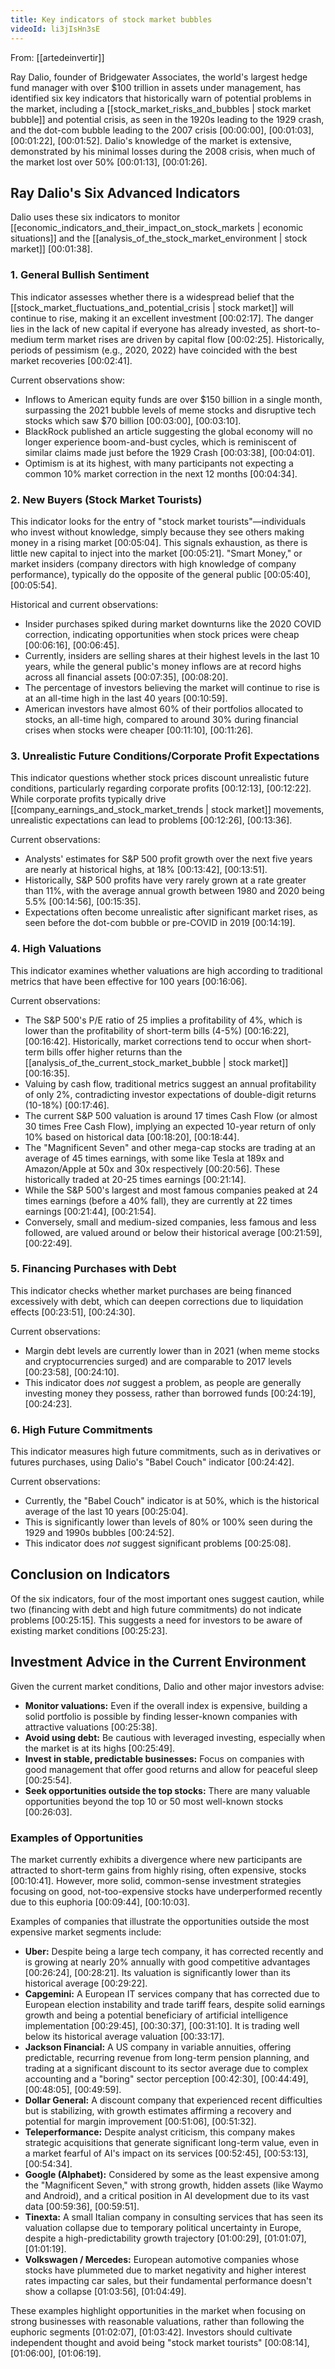 ```yaml
---
title: Key indicators of stock market bubbles
videoId: li3jIsHn3sE
---
```


From: [[artedeinvertir]] <br/> 

Ray Dalio, founder of Bridgewater Associates, the world's largest hedge fund manager with over $100 trillion in assets under management, has identified six key indicators that historically warn of potential problems in the market, including a [[stock_market_risks_and_bubbles | stock market bubble]] and potential crisis, as seen in the 1920s leading to the 1929 crash, and the dot-com bubble leading to the 2007 crisis <a class="yt-timestamp" data-t="00:00:00">[00:00:00]</a>, <a class="yt-timestamp" data-t="00:01:03">[00:01:03]</a>, <a class="yt-timestamp" data-t="00:01:22">[00:01:22]</a>, <a class="yt-timestamp" data-t="00:01:52">[00:01:52]</a>. Dalio's knowledge of the market is extensive, demonstrated by his minimal losses during the 2008 crisis, when much of the market lost over 50% <a class="yt-timestamp" data-t="00:01:13">[00:01:13]</a>, <a class="yt-timestamp" data-t="00:01:26">[00:01:26]</a>.

## Ray Dalio's Six Advanced Indicators

Dalio uses these six indicators to monitor [[economic_indicators_and_their_impact_on_stock_markets | economic situations]] and the [[analysis_of_the_stock_market_environment | stock market]] <a class="yt-timestamp" data-t="00:01:38">[00:01:38]</a>.

### 1. General Bullish Sentiment

This indicator assesses whether there is a widespread belief that the [[stock_market_fluctuations_and_potential_crisis | stock market]] will continue to rise, making it an excellent investment <a class="yt-timestamp" data-t="00:02:17">[00:02:17]</a>. The danger lies in the lack of new capital if everyone has already invested, as short-to-medium term market rises are driven by capital flow <a class="yt-timestamp" data-t="00:02:25">[00:02:25]</a>. Historically, periods of pessimism (e.g., 2020, 2022) have coincided with the best market recoveries <a class="yt-timestamp" data-t="00:02:41">[00:02:41]</a>.

Current observations show:
*   Inflows to American equity funds are over $150 billion in a single month, surpassing the 2021 bubble levels of meme stocks and disruptive tech stocks which saw $70 billion <a class="yt-timestamp" data-t="00:03:00">[00:03:00]</a>, <a class="yt-timestamp" data-t="00:03:10">[00:03:10]</a>.
*   BlackRock published an article suggesting the global economy will no longer experience boom-and-bust cycles, which is reminiscent of similar claims made just before the 1929 Crash <a class="yt-timestamp" data-t="00:03:38">[00:03:38]</a>, <a class="yt-timestamp" data-t="00:04:01">[00:04:01]</a>.
*   Optimism is at its highest, with many participants not expecting a common 10% market correction in the next 12 months <a class="yt-timestamp" data-t="00:04:34">[00:04:34]</a>.

### 2. New Buyers (Stock Market Tourists)

This indicator looks for the entry of "stock market tourists"—individuals who invest without knowledge, simply because they see others making money in a rising market <a class="yt-timestamp" data-t="00:05:04">[00:05:04]</a>. This signals exhaustion, as there is little new capital to inject into the market <a class="yt-timestamp" data-t="00:05:21">[00:05:21]</a>. "Smart Money," or market insiders (company directors with high knowledge of company performance), typically do the opposite of the general public <a class="yt-timestamp" data-t="00:05:40">[00:05:40]</a>, <a class="yt-timestamp" data-t="00:05:54">[00:05:54]</a>.

Historical and current observations:
*   Insider purchases spiked during market downturns like the 2020 COVID correction, indicating opportunities when stock prices were cheap <a class="yt-timestamp" data-t="00:06:16">[00:06:16]</a>, <a class="yt-timestamp" data-t="00:06:45">[00:06:45]</a>.
*   Currently, insiders are selling shares at their highest levels in the last 10 years, while the general public's money inflows are at record highs across all financial assets <a class="yt-timestamp" data-t="00:07:35">[00:07:35]</a>, <a class="yt-timestamp" data-t="00:08:20">[00:08:20]</a>.
*   The percentage of investors believing the market will continue to rise is at an all-time high in the last 40 years <a class="yt-timestamp" data-t="00:10:59">[00:10:59]</a>.
*   American investors have almost 60% of their portfolios allocated to stocks, an all-time high, compared to around 30% during financial crises when stocks were cheaper <a class="yt-timestamp" data-t="00:11:10">[00:11:10]</a>, <a class="yt-timestamp" data-t="00:11:26">[00:11:26]</a>.

### 3. Unrealistic Future Conditions/Corporate Profit Expectations

This indicator questions whether stock prices discount unrealistic future conditions, particularly regarding corporate profits <a class="yt-timestamp" data-t="00:12:13">[00:12:13]</a>, <a class="yt-timestamp" data-t="00:12:22">[00:12:22]</a>. While corporate profits typically drive [[company_earnings_and_stock_market_trends | stock market]] movements, unrealistic expectations can lead to problems <a class="yt-timestamp" data-t="00:12:26">[00:12:26]</a>, <a class="yt-timestamp" data-t="00:13:36">[00:13:36]</a>.

Current observations:
*   Analysts' estimates for S&P 500 profit growth over the next five years are nearly at historical highs, at 18% <a class="yt-timestamp" data-t="00:13:42">[00:13:42]</a>, <a class="yt-timestamp" data-t="00:13:51">[00:13:51]</a>.
*   Historically, S&P 500 profits have very rarely grown at a rate greater than 11%, with the average annual growth between 1980 and 2020 being 5.5% <a class="yt-timestamp" data-t="00:14:56">[00:14:56]</a>, <a class="yt-timestamp" data-t="00:15:35">[00:15:35]</a>.
*   Expectations often become unrealistic after significant market rises, as seen before the dot-com bubble or pre-COVID in 2019 <a class="yt-timestamp" data-t="00:14:19">[00:14:19]</a>.

### 4. High Valuations

This indicator examines whether valuations are high according to traditional metrics that have been effective for 100 years <a class="yt-timestamp" data-t="00:16:06">[00:16:06]</a>.

Current observations:
*   The S&P 500's P/E ratio of 25 implies a profitability of 4%, which is lower than the profitability of short-term bills (4-5%) <a class="yt-timestamp" data-t="00:16:22">[00:16:22]</a>, <a class="yt-timestamp" data-t="00:16:42">[00:16:42]</a>. Historically, market corrections tend to occur when short-term bills offer higher returns than the [[analysis_of_the_current_stock_market_bubble | stock market]] <a class="yt-timestamp" data-t="00:16:35">[00:16:35]</a>.
*   Valuing by cash flow, traditional metrics suggest an annual profitability of only 2%, contradicting investor expectations of double-digit returns (10-18%) <a class="yt-timestamp" data-t="00:17:46">[00:17:46]</a>.
*   The current S&P 500 valuation is around 17 times Cash Flow (or almost 30 times Free Cash Flow), implying an expected 10-year return of only 10% based on historical data <a class="yt-timestamp" data-t="00:18:20">[00:18:20]</a>, <a class="yt-timestamp" data-t="00:18:44">[00:18:44]</a>.
*   The "Magnificent Seven" and other mega-cap stocks are trading at an average of 45 times earnings, with some like Tesla at 189x and Amazon/Apple at 50x and 30x respectively <a class="yt-timestamp" data-t="00:20:56">[00:20:56]</a>. These historically traded at 20-25 times earnings <a class="yt-timestamp" data-t="00:21:14">[00:21:14]</a>.
*   While the S&P 500's largest and most famous companies peaked at 24 times earnings (before a 40% fall), they are currently at 22 times earnings <a class="yt-timestamp" data-t="00:21:44">[00:21:44]</a>, <a class="yt-timestamp" data-t="00:21:54">[00:21:54]</a>.
*   Conversely, small and medium-sized companies, less famous and less followed, are valued around or below their historical average <a class="yt-timestamp" data-t="00:21:59">[00:21:59]</a>, <a class="yt-timestamp" data-t="00:22:49">[00:22:49]</a>.

### 5. Financing Purchases with Debt

This indicator checks whether market purchases are being financed excessively with debt, which can deepen corrections due to liquidation effects <a class="yt-timestamp" data-t="00:23:51">[00:23:51]</a>, <a class="yt-timestamp" data-t="00:24:30">[00:24:30]</a>.

Current observations:
*   Margin debt levels are currently lower than in 2021 (when meme stocks and cryptocurrencies surged) and are comparable to 2017 levels <a class="yt-timestamp" data-t="00:23:58">[00:23:58]</a>, <a class="yt-timestamp" data-t="00:24:10">[00:24:10]</a>.
*   This indicator does *not* suggest a problem, as people are generally investing money they possess, rather than borrowed funds <a class="yt-timestamp" data-t="00:24:19">[00:24:19]</a>, <a class="yt-timestamp" data-t="00:24:23">[00:24:23]</a>.

### 6. High Future Commitments

This indicator measures high future commitments, such as in derivatives or futures purchases, using Dalio's "Babel Couch" indicator <a class="yt-timestamp" data-t="00:24:42">[00:24:42]</a>.

Current observations:
*   Currently, the "Babel Couch" indicator is at 50%, which is the historical average of the last 10 years <a class="yt-timestamp" data-t="00:25:04">[00:25:04]</a>.
*   This is significantly lower than levels of 80% or 100% seen during the 1929 and 1990s bubbles <a class="yt-timestamp" data-t="00:24:52">[00:24:52]</a>.
*   This indicator does *not* suggest significant problems <a class="yt-timestamp" data-t="00:25:08">[00:25:08]</a>.

## Conclusion on Indicators

Of the six indicators, four of the most important ones suggest caution, while two (financing with debt and high future commitments) do not indicate problems <a class="yt-timestamp" data-t="00:25:15">[00:25:15]</a>. This suggests a need for investors to be aware of existing market conditions <a class="yt-timestamp" data-t="00:25:23">[00:25:23]</a>.

## Investment Advice in the Current Environment

Given the current market conditions, Dalio and other major investors advise:
*   **Monitor valuations:** Even if the overall index is expensive, building a solid portfolio is possible by finding lesser-known companies with attractive valuations <a class="yt-timestamp" data-t="00:25:38">[00:25:38]</a>.
*   **Avoid using debt:** Be cautious with leveraged investing, especially when the market is at its highs <a class="yt-timestamp" data-t="00:25:49">[00:25:49]</a>.
*   **Invest in stable, predictable businesses:** Focus on companies with good management that offer good returns and allow for peaceful sleep <a class="yt-timestamp" data-t="00:25:54">[00:25:54]</a>.
*   **Seek opportunities outside the top stocks:** There are many valuable opportunities beyond the top 10 or 50 most well-known stocks <a class="yt-timestamp" data-t="00:26:03">[00:26:03]</a>.

### Examples of Opportunities

The market currently exhibits a divergence where new participants are attracted to short-term gains from highly rising, often expensive, stocks <a class="yt-timestamp" data-t="00:10:41">[00:10:41]</a>. However, more solid, common-sense investment strategies focusing on good, not-too-expensive stocks have underperformed recently due to this euphoria <a class="yt-timestamp" data-t="00:09:44">[00:09:44]</a>, <a class="yt-timestamp" data-t="00:10:03">[00:10:03]</a>.

Examples of companies that illustrate the opportunities outside the most expensive market segments include:

*   **Uber:** Despite being a large tech company, it has corrected recently and is growing at nearly 20% annually with good competitive advantages <a class="yt-timestamp" data-t="00:26:24">[00:26:24]</a>, <a class="yt-timestamp" data-t="00:28:21">[00:28:21]</a>. Its valuation is significantly lower than its historical average <a class="yt-timestamp" data-t="00:29:22">[00:29:22]</a>.
*   **Capgemini:** A European IT services company that has corrected due to European election instability and trade tariff fears, despite solid earnings growth and being a potential beneficiary of artificial intelligence implementation <a class="yt-timestamp" data-t="00:29:45">[00:29:45]</a>, <a class="yt-timestamp" data-t="00:30:37">[00:30:37]</a>, <a class="yt-timestamp" data-t="00:31:10">[00:31:10]</a>. It is trading well below its historical average valuation <a class="yt-timestamp" data-t="00:33:17">[00:33:17]</a>.
*   **Jackson Financial:** A US company in variable annuities, offering predictable, recurring revenue from long-term pension planning, and trading at a significant discount to its sector average due to complex accounting and a "boring" sector perception <a class="yt-timestamp" data-t="00:42:30">[00:42:30]</a>, <a class="yt-timestamp" data-t="00:44:49">[00:44:49]</a>, <a class="yt-timestamp" data-t="00:48:05">[00:48:05]</a>, <a class="yt-timestamp" data-t="00:49:59">[00:49:59]</a>.
*   **Dollar General:** A discount company that experienced recent difficulties but is stabilizing, with growth estimates affirming a recovery and potential for margin improvement <a class="yt-timestamp" data-t="00:51:06">[00:51:06]</a>, <a class="yt-timestamp" data-t="00:51:32">[00:51:32]</a>.
*   **Teleperformance:** Despite analyst criticism, this company makes strategic acquisitions that generate significant long-term value, even in a market fearful of AI's impact on its services <a class="yt-timestamp" data-t="00:52:45">[00:52:45]</a>, <a class="yt-timestamp" data-t="00:53:13">[00:53:13]</a>, <a class="yt-timestamp" data-t="00:54:34">[00:54:34]</a>.
*   **Google (Alphabet):** Considered by some as the least expensive among the "Magnificent Seven," with strong growth, hidden assets (like Waymo and Android), and a critical position in AI development due to its vast data <a class="yt-timestamp" data-t="00:59:36">[00:59:36]</a>, <a class="yt-timestamp" data-t="00:59:51">[00:59:51]</a>.
*   **Tinexta:** A small Italian company in consulting services that has seen its valuation collapse due to temporary political uncertainty in Europe, despite a high-predictability growth trajectory <a class="yt-timestamp" data-t="01:00:29">[01:00:29]</a>, <a class="yt-timestamp" data-t="01:01:07">[01:01:07]</a>, <a class="yt-timestamp" data-t="01:01:19">[01:01:19]</a>.
*   **Volkswagen / Mercedes:** European automotive companies whose stocks have plummeted due to market negativity and higher interest rates impacting car sales, but their fundamental performance doesn't show a collapse <a class="yt-timestamp" data-t="01:03:56">[01:03:56]</a>, <a class="yt-timestamp" data-t="01:04:49">[01:04:49]</a>.

These examples highlight opportunities in the market when focusing on strong businesses with reasonable valuations, rather than following the euphoric segments <a class="yt-timestamp" data-t="01:02:07">[01:02:07]</a>, <a class="yt-timestamp" data-t="01:03:42">[01:03:42]</a>. Investors should cultivate independent thought and avoid being "stock market tourists" <a class="yt-timestamp" data-t="00:08:14">[00:08:14]</a>, <a class="yt-timestamp" data-t="01:09:00">[01:06:00]</a>, <a class="yt-timestamp" data-t="01:06:19">[01:06:19]</a>.